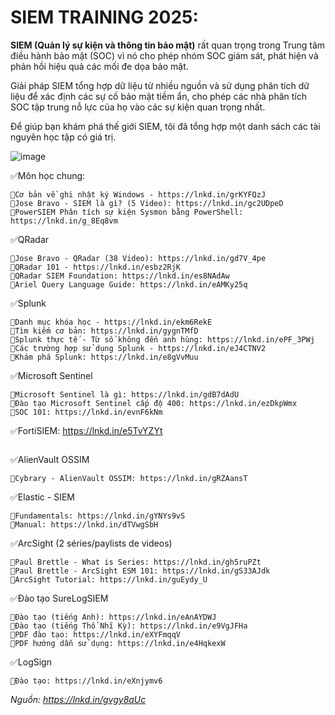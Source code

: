 # SIEM TRAINING 2025:

**SIEM (Quản lý sự kiện và thông tin bảo mật)** rất quan trọng trong Trung tâm điều hành bảo mật (SOC) vì nó cho phép nhóm SOC giám sát, phát hiện và phản hồi hiệu quả các mối đe dọa bảo mật.

Giải pháp SIEM tổng hợp dữ liệu từ nhiều nguồn và sử dụng phân tích dữ liệu để xác định các sự cố bảo mật tiềm ẩn, cho phép các nhà phân tích SOC tập trung nỗ lực của họ vào các sự kiện quan trọng nhất.

Để giúp bạn khám phá thế giới SIEM, tôi đã tổng hợp một danh sách các tài nguyên học tập có giá trị.

![image](https://github.com/user-attachments/assets/4b277d06-9144-4d5c-a4e5-7863179fa86a)

✅Môn học chung:
```
📎Cơ bản về ghi nhật ký Windows - https://lnkd.in/grKYFQzJ
📎Jose Bravo - SIEM là gì? (5 Video): https://lnkd.in/gc2UDpeD
📎PowerSIEM Phân tích sự kiện Sysmon bằng PowerShell: https://lnkd.in/g_8Eq8vm
```
✅QRadar
```
📎Jose Bravo - QRadar (38 Video): https://lnkd.in/gd7V_4pe
📎QRadar 101 - https://lnkd.in/esbz2RjK
📎QRadar SIEM Foundation: https://lnkd.in/es8NAdAw
📎Ariel Query Language Guide: https://lnkd.in/eAMKy25q
```
✅Splunk
```
📎Danh mục khóa học - https://lnkd.in/ekm6RekE
📎Tìm kiếm cơ bản: https://lnkd.in/gygnTMfD
📎Splunk thực tế - Từ số không đến anh hùng: https://lnkd.in/ePF_3PWj
📎Các trường hợp sử dụng Splunk - https://lnkd.in/eJ4CTNV2
📎Khám phá Splunk: https://lnkd.in/e8gVvMuu
```
✅Microsoft Sentinel
```
📎Microsoft Sentinel là gì: https://lnkd.in/gdB7dAdU
📎Đào tạo Microsoft Sentinel cấp độ 400: https://lnkd.in/ezDkpWmx
📎SOC 101: https://lnkd.in/evnF6kNm
```
✅FortiSIEM: https://lnkd.in/e5TvYZYt
```
```
✅AlienVault OSSIM
```
📎Cybrary - AlienVault OSSIM: https://lnkd.in/gRZAansT
```
✅Elastic - SIEM
```
📎Fundamentals: https://lnkd.in/gYNYs9vS
📎Manual: https://lnkd.in/dTVwgSbH
```
✅ArcSight (2 séries/paylists de videos)
```
📎Paul Brettle - What is Series: https://lnkd.in/gh5ruPZt
📎Paul Brettle - ArcSight ESM 101: https://lnkd.in/gS33AJdk
📎ArcSight Tutorial: https://lnkd.in/guEydy_U
```
✅Đào tạo SureLogSIEM
```
📎Đào tạo (tiếng Anh): https://lnkd.in/eAnAYDWJ
📎Đào tạo (tiếng Thổ Nhĩ Kỳ): https://lnkd.in/e9VgJFHa
📎PDF đào tạo: https://lnkd.in/eXYFmqqV
📎PDF hướng dẫn sử dụng: https://lnkd.in/e4HqkexW
```
✅LogSign
```
📎Đào tạo: https://lnkd.in/eXnjymv6
```
_Nguồn: https://lnkd.in/gvgy8aUc_
